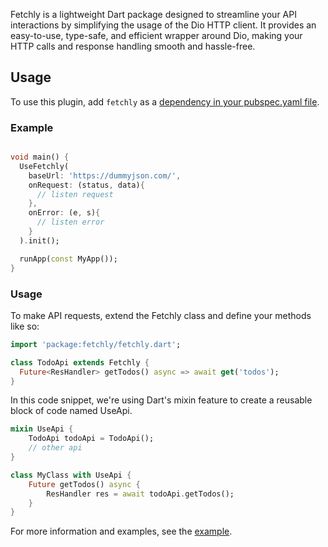 Fetchly is a lightweight Dart package designed to streamline your API interactions by simplifying the usage of the Dio HTTP client. It provides an easy-to-use, type-safe, and efficient wrapper around Dio, making your HTTP calls and response handling smooth and hassle-free.

## Usage

To use this plugin, add `fetchly` as a [dependency in your pubspec.yaml file](https://flutter.dev/platform-plugins/).


### Example

```dart 

void main() {
  UseFetchly(
    baseUrl: 'https://dummyjson.com/',
    onRequest: (status, data){
      // listen request
    },
    onError: (e, s){
      // listen error
    }
  ).init();

  runApp(const MyApp());
}

```

### Usage

To make API requests, extend the Fetchly class and define your methods like so:

```dart
import 'package:fetchly/fetchly.dart';

class TodoApi extends Fetchly {
  Future<ResHandler> getTodos() async => await get('todos');
}
```

In this code snippet, we're using Dart's mixin feature to create a reusable block of code named UseApi.

```dart
mixin UseApi {
    TodoApi todoApi = TodoApi();
    // other api
}

class MyClass with UseApi {
    Future getTodos() async {
        ResHandler res = await todoApi.getTodos();
    }
}
```

For more information and examples, see the [example](https://github.com/ashtav/fetchly/tree/master/example).
